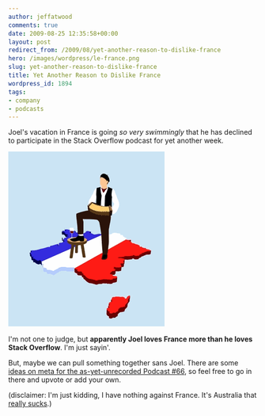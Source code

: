 ```yaml
---
author: jeffatwood
comments: true
date: 2009-08-25 12:35:58+00:00
layout: post
redirect_from: /2009/08/yet-another-reason-to-dislike-france
hero: /images/wordpress/le-france.png
slug: yet-another-reason-to-dislike-france
title: Yet Another Reason to Dislike France
wordpress_id: 1894
tags:
- company
- podcasts
---
```



Joel's vacation in France is going _so very swimmingly_ that he has declined to participate in the Stack Overflow podcast for yet another week.



![Le France](/images/wordpress/le-france.png)



I'm not one to judge, but **apparently Joel loves France more than he loves Stack Overflow**. I'm just sayin'.



But, maybe we can pull something together sans Joel. There are some [ideas on meta for the as-yet-unrecorded Podcast #66](http://meta.stackoverflow.com/questions/14303/podcast-66-discussion-ideas-unofficial), so feel free to go in there and upvote or add your own.



(disclaimer: I'm just kidding, I have nothing against France. It's Australia that [really sucks](http://blog.stackoverflow.com/2009/02/new-question-answer-rate-limits/).)

